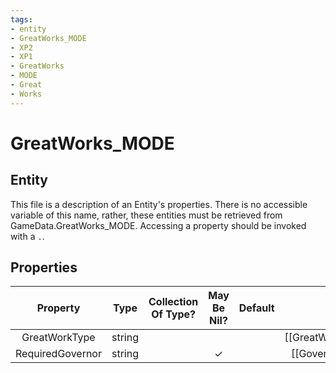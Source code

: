 ```yaml
---
tags:
- entity
- GreatWorks_MODE
- XP2
- XP1
- GreatWorks
- MODE
- Great
- Works
---
```

# GreatWorks_MODE
## Entity
This file is a description of an Entity's properties. There is no accessible variable of this name, rather, these entities must be retrieved from GameData.GreatWorks_MODE. Accessing a property should be invoked with a `.`.
## Properties
|	Property	|	Type	|	Collection Of Type?	|	May Be Nil?	|	Default	|	References	|	Key	|	Notes	|
|	:-:	|	:-:	|	:-:	|	:-:	|	:-:	|	:-:	|	:-:	|	-:	|
|	GreatWorkType	|	string	|		|		|		|	[[GreatWork]].GreatWorkType	|	✓	|	|
|	RequiredGovernor	|	string	|		|	✓	|		|	[[Governor]].GovernorType	|		|	|
